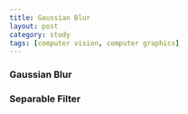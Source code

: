 ```yaml
---
title: Gaussian Blur
layout: post
category: study
tags: [computer vision, computer graphics]
---
```


### Gaussian Blur

### Separable Filter
